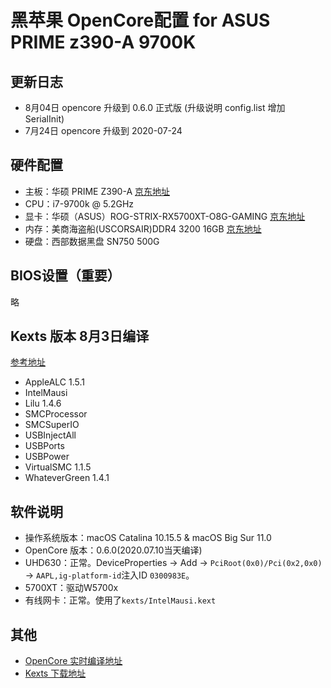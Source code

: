 # 黑苹果 OpenCore配置 for ASUS PRIME z390-A 9700K 

## 更新日志
- 8月04日 opencore 升级到 0.6.0 正式版 
    (升级说明 config.list 增加 SerialInit)
- 7月24日 opencore 升级到 2020-07-24

## 硬件配置
- 主板：华硕 PRIME Z390-A [京东地址](https://item.jd.com/100000542145.html)
- CPU：i7-9700k @ 5.2GHz
- 显卡：华硕（ASUS）ROG-STRIX-RX5700XT-O8G-GAMING [京东地址](https://item.jd.com/100004478313.html)
- 内存：美商海盗船(USCORSAIR)DDR4 3200 16GB [京东地址](https://item.jd.com/7706381.html)
- 硬盘：西部数据黑盘 SN750 500G

## BIOS设置（重要）
略

## Kexts 版本 8月3日编译 
[参考地址](http://bbs.pcbeta.com/viewthread-1866083-1-1.html)
- AppleALC          1.5.1
- IntelMausi 
- Lilu              1.4.6
- SMCProcessor      
- SMCSuperIO
- USBInjectAll      
- USBPorts
- USBPower
- VirtualSMC        1.1.5
- WhateverGreen     1.4.1

## 软件说明
- 操作系统版本：macOS Catalina 10.15.5 & macOS Big Sur 11.0
- OpenCore 版本：0.6.0(2020.07.10当天编译)
- UHD630：正常。DeviceProperties -> Add -> `PciRoot(0x0)/Pci(0x2,0x0)` -> `AAPL,ig-platform-id`注入ID `0300983E`。
- 5700XT：驱动W5700x
- 有线网卡：正常。使用了`kexts/IntelMausi.kext`

## 其他
- [OpenCore 实时编译地址](https://github.com/williambj1/OpenCore-Factory/releases)
- [Kexts 下载地址](https://gitee.com/evu/Easy-Kexts)
